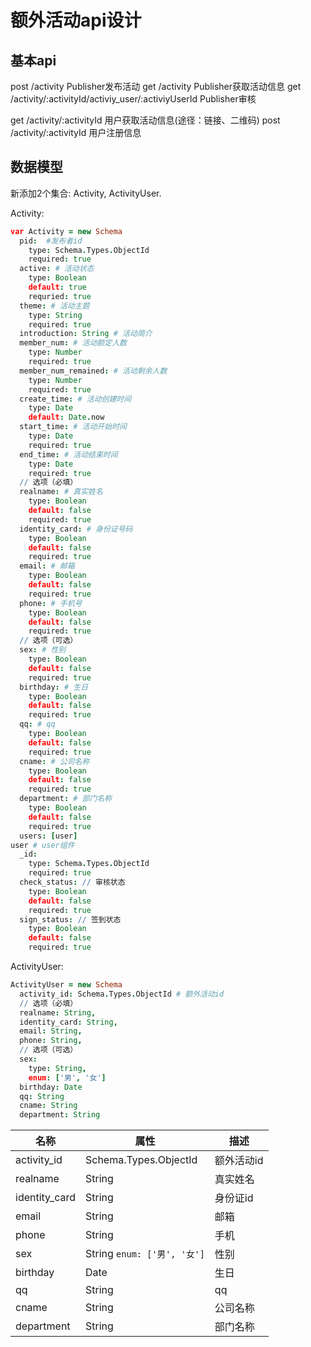 # 额外活动api设计
## 基本api
post /activity Publisher发布活动 
get /activity Publisher获取活动信息
get /activity/:activityId/activiy_user/:activiyUserId Publisher审核

get /activity/:activityId 用户获取活动信息(途径：链接、二维码)
post /activity/:activityId 用户注册信息 

## 数据模型
新添加2个集合: Activity, ActivityUser.

Activity:
```coffeescript
var Activity = new Schema
  pid:  #发布者id
    type: Schema.Types.ObjectId
    required: true
  active: # 活动状态
    type: Boolean
    default: true
    requried: true
  theme: # 活动主题
    type: String
    required: true
  introduction: String # 活动简介
  member_num: # 活动额定人数
    type: Number
    required: true
  member_num_remained: # 活动剩余人数
    type: Number
    required: true
  create_time: # 活动创建时间
    type: Date
    default: Date.now
  start_time: # 活动开始时间
    type: Date
    required: true
  end_time: # 活动结束时间
    type: Date
    required: true
  // 选项（必填）
  realname: # 真实姓名
    type: Boolean
    default: false
    required: true
  identity_card: # 身份证号码
    type: Boolean
    default: false
    required: true
  email: # 邮箱
    type: Boolean
    default: false
    required: true
  phone: # 手机号
    type: Boolean
    default: false
    required: true
  // 选项（可选）
  sex: # 性别
    type: Boolean
    default: false
    required: true
  birthday: # 生日
    type: Boolean
    default: false
    required: true
  qq: # qq
    type: Boolean
    default: false
    required: true
  cname: # 公司名称
    type: Boolean
    default: false
    required: true
  department: # 部门名称
    type: Boolean
    default: false
    required: true
  users: [user]
user # user组件
  _id: 
    type: Schema.Types.ObjectId
    required: true
  check_status: // 审核状态
    type: Boolean
    default: false
    required: true
  sign_status: // 签到状态
    type: Boolean
    default: false
    required: true
```

ActivityUser:
```coffeescript
ActivityUser = new Schema
  activity_id: Schema.Types.ObjectId # 额外活动id
  // 选项（必填）
  realname: String,
  identity_card: String,
  email: String,
  phone: String,
  // 选项（可选）
  sex:
    type: String,
    enum: ['男', '女']
  birthday: Date
  qq: String
  cname: String
  department: String
```
   名称   |  属性 |   描述 
---------|-------|------
activity_id|Schema.Types.ObjectId|额外活动id
realname|String|真实姓名
identity_card|String|身份证id
email|String|邮箱
phone|String|手机
sex|String `enum: ['男', '女']`|性别
birthday|Date|生日
qq|String|qq
cname|String|公司名称
department|String|部门名称
